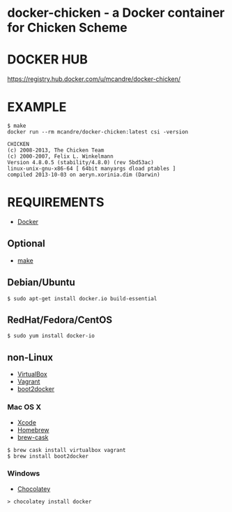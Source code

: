 # docker-chicken - a Docker container for Chicken Scheme

# DOCKER HUB

https://registry.hub.docker.com/u/mcandre/docker-chicken/

# EXAMPLE

```
$ make
docker run --rm mcandre/docker-chicken:latest csi -version

CHICKEN
(c) 2008-2013, The Chicken Team
(c) 2000-2007, Felix L. Winkelmann
Version 4.8.0.5 (stability/4.8.0) (rev 5bd53ac)
linux-unix-gnu-x86-64 [ 64bit manyargs dload ptables ]
compiled 2013-10-03 on aeryn.xorinia.dim (Darwin)
```

# REQUIREMENTS

* [Docker](https://www.docker.com/)

## Optional

* [make](http://www.gnu.org/software/make/)

## Debian/Ubuntu

```
$ sudo apt-get install docker.io build-essential
```

## RedHat/Fedora/CentOS

```
$ sudo yum install docker-io
```

## non-Linux

* [VirtualBox](https://www.virtualbox.org/)
* [Vagrant](https://www.vagrantup.com/)
* [boot2docker](http://boot2docker.io/)

### Mac OS X

* [Xcode](http://itunes.apple.com/us/app/xcode/id497799835?ls=1&mt=12)
* [Homebrew](http://brew.sh/)
* [brew-cask](http://caskroom.io/)

```
$ brew cask install virtualbox vagrant
$ brew install boot2docker
```

### Windows

* [Chocolatey](https://chocolatey.org/)

```
> chocolatey install docker
```
